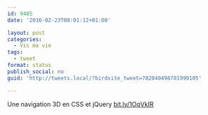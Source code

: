 ```yaml
---
id: 9485
date: '2016-02-23T08:01:12+01:00'

layout: post
categories:
  - Vis ma vie
tags:
  - tweet
format: status
publish_social: no
guid: 'http://tweets.local/?birdsite_tweet=702040498781999105'

---
```


Une navigation 3D en CSS et jQuery [bit.ly/1OqVkIR](http://bit.ly/1OqVkIR)